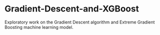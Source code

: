 # Gradient-Descent-and-XGBoost
Exploratory work on the Gradient Descent algorithm and Extreme Gradient Boosting machine learning model.
